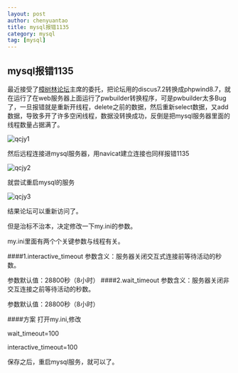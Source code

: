 ```yaml
---
layout: post
author: chenyuantao
title: mysql报错1135
category: mysql
tag: [mysql]
---
```


## mysql报错1135

最近接受了[樟树林论坛]( http://qcjy.swu.edu.cn/bbs/)主席的委托，把论坛用的discus7.2转换成phpwind8.7，就在运行了在web服务器上面运行了pwbuilder转换程序，可是pwbuilder太多Bug了，一旦报错就是重新开线程，delete之前的数据，然后重新select数据，又add数据，导致多开了许多空闲线程，数据没转换成功，反倒是把mysql服务器里面的线程数量占据满了。

![qcjy1](/public/pic/qcjy(1).jpg)

然后远程连接进mysql服务器，用navicat建立连接也同样报错1135

![qcjy2](/public/pic/qcjy(2).jpg)

就尝试重启mysql的服务

![qcjy3](/public/pic/qcjy(3).jpg)

结果论坛可以重新访问了。

但是治标不治本，决定修改一下my.ini的参数。

my.ini里面有两个个关键参数与线程有关。

####1.interactive_timeout
参数含义：服务器关闭交互式连接前等待活动的秒数。

参数默认值：28800秒（8小时）
####2.wait_timeout
参数含义：服务器关闭非交互连接之前等待活动的秒数。

参数默认值：28800秒（8小时）

####方案
打开my.ini,修改

wait_timeout=100

interactive_timeout=100

保存之后，重启mysql服务，就可以了。

